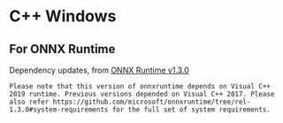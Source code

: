 
# C++ Windows

## For ONNX Runtime

Dependency updates, from [ONNX Runtime v1.3.0](https://github.com/microsoft/onnxruntime/releases/tag/v1.3.0)

```
Please note that this version of onnxruntime depends on Visual C++ 2019 runtime. Previous versions depended on Visual C++ 2017. Please also refer https://github.com/microsoft/onnxruntime/tree/rel-1.3.0#system-requirements for the full set of system requirements.
```